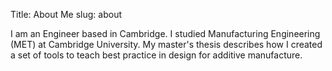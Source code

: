 Title: About Me
slug: about

I am an Engineer based in Cambridge. I studied Manufacturing Engineering (MET) at Cambridge University. My master's thesis describes how I created a set of tools to teach best practice in design for additive manufacture.
